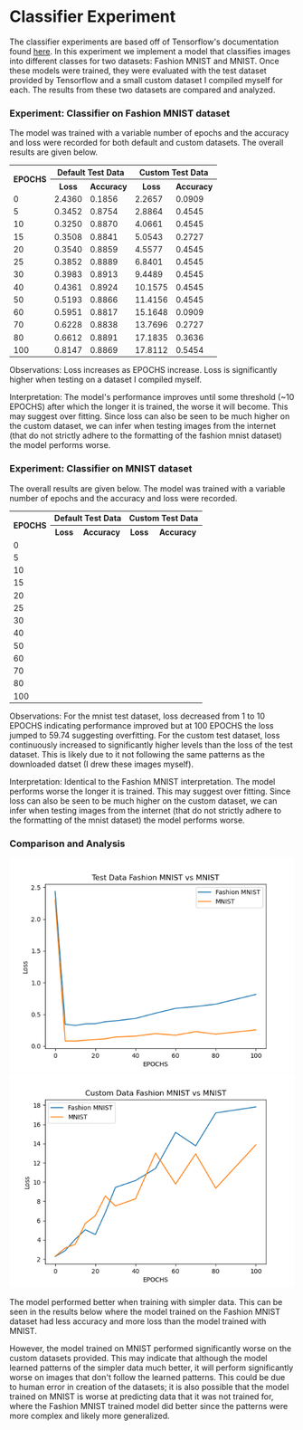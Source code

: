 # Classifier Experiment

The classifier experiments are based off of Tensorflow's documentation
found [here](https://www.tensorflow.org/tutorials/keras/classification). In this experiment we implement a model that
classifies images into different classes for two datasets: Fashion MNIST and MNIST. Once these models were trained, they
were evaluated with the test dataset provided by Tensorflow and a small custom dataset I compiled myself for each. The
results from these two datasets are compared and analyzed.

### Experiment: Classifier on Fashion MNIST dataset

The model was trained with a variable number of epochs and the accuracy and loss
were recorded for both default and custom datasets. The overall results are given below. 

<table>
    <tr>
      <th rowspan="2">EPOCHS</th>
      <th colspan="2">Default Test Data</th>
      <th colspan="2">Custom Test Data</th>
    </tr>
    <tr>
        <th>Loss</th>
        <th>Accuracy</th>
        <th>Loss</th>
        <th>Accuracy</th>
    </tr>
    <tr>
        <td>0</td>
        <td>2.4360</td>
        <td>0.1856</td>
        <td>2.2657</td>
        <td>0.0909</td>
    </tr>
    <tr>
        <td>5</td>
        <td>0.3452</td>
        <td>0.8754</td>
        <td>2.8864</td>
        <td>0.4545</td>
    </tr>
    <tr>
        <td>10</td>
        <td>0.3250</td>
        <td>0.8870</td>
        <td>4.0661</td>
        <td>0.4545</td>
    </tr>
    <tr>
        <td>15</td>
        <td>0.3508</td>
        <td>0.8841</td>
        <td>5.0543</td>
        <td>0.2727</td>
    </tr>
    <tr>
        <td>20</td>
        <td>0.3540</td>
        <td>0.8859</td>
        <td>4.5577</td>
        <td>0.4545</td>
    </tr>
    <tr>
        <td>25</td>
        <td>0.3852</td>
        <td>0.8889</td>
        <td>6.8401</td>
        <td>0.4545</td>
    </tr>
    <tr>
        <td>30</td>
        <td>0.3983</td>
        <td>0.8913</td>
        <td>9.4489</td>
        <td>0.4545</td>
    </tr>
    <tr>
        <td>40</td>
        <td>0.4361</td>
        <td>0.8924</td>
        <td>10.1575</td>
        <td>0.4545</td>
    </tr>
    <tr>
        <td>50</td>
        <td>0.5193</td>
        <td>0.8866</td>
        <td>11.4156</td>
        <td>0.4545</td>
    </tr>
    <tr>
        <td>60</td>
        <td>0.5951</td>
        <td>0.8817</td>
        <td>15.1648</td>
        <td>0.0909</td>
    </tr>
    <tr>
        <td>70</td>
        <td>0.6228</td>
        <td>0.8838</td>
        <td>13.7696</td>
        <td>0.2727</td>
    </tr>
    <tr>
        <td>80</td>
        <td>0.6612</td>
        <td>0.8891</td>
        <td>17.1835</td>
        <td>0.3636</td>
    </tr>
    <tr>
        <td>100</td>
        <td>0.8147</td>
        <td>0.8869</td>
        <td>17.8112</td>
        <td>0.5454</td>
    </tr>
</table>

Observations: Loss increases as EPOCHS increase. Loss is significantly higher when testing on a dataset I compiled
myself.

Interpretation: The model's performance improves until some threshold (~10 EPOCHS) after which the longer it is trained, 
the worse it will become. This may suggest over fitting. Since loss can also be
seen to be much higher on the custom dataset, we can infer when testing images from the internet (that do not strictly
adhere to the formatting of the fashion mnist dataset) the model performs worse.

### Experiment: Classifier on MNIST dataset

The overall results are given below. The model was trained with a variable number of epochs and the accuracy and loss
were recorded.

<table>
    <tr>
      <th rowspan="2">EPOCHS</th>
      <th colspan="2">Default Test Data</th>
      <th colspan="2">Custom Test Data</th>
    </tr>
    <tr>
        <th>Loss</th>
        <th>Accuracy</th>
        <th>Loss</th>
        <th>Accuracy</th>
    </tr>
    <tr>
        <td>0</td>
        <td></td>
        <td></td>
        <td></td>
        <td></td>
    </tr>
    <tr>
        <td>5</td>
        <td></td>
        <td></td>
        <td></td>
        <td></td>
    </tr>
    <tr>
        <td>10</td>
        <td></td>
        <td></td>
        <td></td>
        <td></td>
    </tr>
    <tr>
        <td>15</td>
        <td></td>
        <td></td>
        <td></td>
        <td></td>
    </tr>
    <tr>
        <td>20</td>
        <td></td>
        <td></td>
        <td></td>
        <td></td>
    </tr>
    <tr>
        <td>25</td>
        <td></td>
        <td></td>
        <td></td>
        <td></td>
    </tr>
    <tr>
        <td>30</td>
        <td></td>
        <td></td>
        <td></td>
        <td></td>
    </tr>
    <tr>
        <td>40</td>
        <td></td>
        <td></td>
        <td></td>
        <td></td>
    </tr>
    <tr>
        <td>50</td>
        <td></td>
        <td></td>
        <td></td>
        <td></td>
    </tr>
    <tr>
        <td>60</td>
        <td></td>
        <td></td>
        <td></td>
        <td></td>
    </tr>
    <tr>
        <td>70</td>
        <td></td>
        <td></td>
        <td></td>
        <td></td>
    </tr>
    <tr>
        <td>80</td>
        <td></td>
        <td></td>
        <td></td>
        <td></td>
    </tr>
    <tr>
        <td>100</td>
        <td></td>
        <td></td>
        <td></td>
        <td></td>
    </tr>
</table>

Observations: For the mnist test dataset, loss decreased from 1 to 10 EPOCHS indicating performance improved but at
100 EPOCHS the loss jumped to 59.74 suggesting overfitting. For the custom test dataset, loss continuously increased
to significantly higher levels than the loss of the test dataset. This is likely due to it not following the
same patterns as the downloaded datset (I drew these images myself).

Interpretation: Identical to the Fashion MNIST interpretation. The model performs worse the longer it is trained. This
may suggest over fitting. Since loss can also be seen to be much higher on the custom dataset, we can infer when testing
images from the internet (that do not strictly adhere to the formatting of the mnist dataset) the model performs
worse.

### Comparison and Analysis

![](./readme%20images/Test%20Data%20Fashion%20MNIST%20vs%20MNIST.png)
![](./readme%20images/Custom%20Data%20Fashion%20MNIST%20vs%20MNIST.png)

The model performed better when training with simpler data. This can be seen in the results below where the model
trained on the Fashion MNIST dataset had less accuracy and more loss than the model trained with MNIST.

However, the model trained on MNIST performed significantly worse on the custom datasets provided. This may indicate
that although the model learned patterns of the simpler data much better, it will perform significantly worse on images
that don't follow the learned patterns. This could be due to human error in creation of the datasets; it is also
possible
that the model trained on MNIST is worse at predicting data that it was not trained for, where the Fashion MNIST trained
model did better since the patterns were more complex and likely more generalized.
